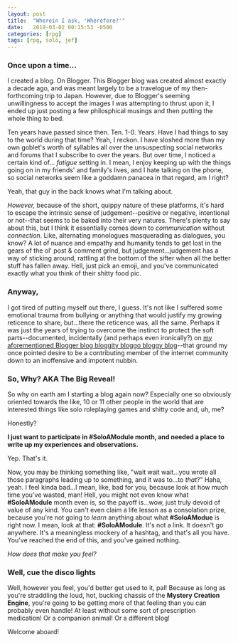 ```yaml
---
layout: post
title:  "Wherein I ask, 'Wherefore?'"
date:   2019-03-02 00:15:53 -0500
categories: [rpg]
tags: [rpg, solo, jef]
---
```


### Once upon a time...

I created a blog. On Blogger. This Blogger blog was created almost exactly a decade ago, and was meant largely to be a travelogue of my then-forthcoming trip to Japan. However, due to Blogger's seeming unwillingness to accept the images I was attempting to thrust upon it, I ended up just posting a few philosphical musings and then putting the whole thing to bed. 

Ten years have passed since then. Ten. 1-0. Years. Have I had things to say to the world during that time? Yeah, I reckon. I have sloshed more than my own goblet's worth of syllables all over the unsuspecting social networks and forums that I subscribe to over the years. But over time, I noticed a certain kind of... _fatigue_ setting in. I mean, I enjoy keeping up with the things going on in my friends' and family's lives, and I hate talking on the phone, so social networks seem like a goddamn panacea in that regard, am I right? 

Yeah, that guy in the back knows what I'm talking about. 

_However,_ because of the short, quippy nature of these platforms, it's hard to escape the intrinsic sense of judgement--positive or negative, intentional or not--that seems to be baked into their very natures. There's plenty to say about this, but I think it essentially comes down to _communication_ without _connection_. Like, alternating monologues masquerading as dialogues, you know? A lot of nuance and empathy and humanity tends to get lost in the gears of the ol' post & comment grind, but judgement...judgement has a way of sticking around, rattling at the bottom of the sifter when all the better stuff has fallen away. Hell, just pick an emoji, and you've communicated exactly what you think of their shitty food pic.

### Anyway,

I got tired of putting myself out there, I guess. It's not like I suffered some emotional trauma from bullying or anything that would justify my growing reticence to share, but...there the reticence was, all the same. Perhaps it was just the years of trying to overcome the instinct to protect the soft parts--documented, incidentally (and perhaps even ironically?) on [my aforementioned Blogger blog bloggity bloggo bloggy blog](https://derthnada.blogspot.com/2009/05/on-being-good-mammal-and-ensuing.html)--that ground my once pointed desire to be a contributing member of the internet community down to an inoffensive and impotent nubbin. 

### So, Why? AKA The Big Reveal!

So why on earth am I starting a blog again now? Especially one so obviously oriented towards the like, 10 or 11 other people in the world that are interested things like solo roleplaying games and shitty code and, uh, me?

Honestly? 

**I just want to participate in #SoloAModule month, and needed a place to write up my experiences and observations.**

Yep. That's it. 

Now, you may be thinking something like, "wait wait wait...you wrote all those paragraphs leading up to something, and it was to...to _that_?" Haha, yeah. I feel kinda bad...I mean, like, bad for you, because look at how much time you've wasted, man! Hell, you might not even know what **#SoloAModule** month even is, so the payoff is...wow, just truly devoid of value of any kind. You can't even claim a life lesson as a consolation prize, because you're not going to _learn_ anything about what **#SoloAModue** is right now. I mean, look at that: **#SoloAModule**. It's not a link. It doesn't go anywhere. It's a meaningless mockery of a hashtag, and that's all you have. You've reached the end of this, and you've gained nothing. 

_How does that make you feel?_


### Well, cue the disco lights

 Well, however you feel, you'd better get used to it, pal! Because as long as you're straddling the loud, hot, bucking chassis of the  **Mystery Creation Engine**, you're going to be getting more of that feeling than you can probably even handle! At least without some sort of prescription medication! Or a companion animal! Or a different blog!

Welcome aboard!